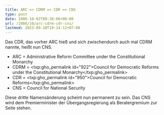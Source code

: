 ```yaml
---
title: ARC => CDRM => CDR => CNS
type: post
date: 2006-10-02T00:38:00+00:00
url: /2006/10/arc-cdrm-cdr-cns/
lastmod: 2023-09-10T19:14:12+07:00
---
```

Das <span class="caps">CDR</span>, das vorher <span class="caps">ARC</span> hieß und sich zwischendurch auch mal <span class="caps">CDRM</span> nannte, heißt nun <span class="caps">CNS</span>.

  * <span class="caps">ARC</span> = Administrative Reform Committee under the Constitutional Monarchy
  * <span class="caps">CDRM</span> = <txp:gho_permalink id="922">Council for Democratic Reforms under the Constitutional Monarchy</txp:gho_permalink>
  * <span class="caps">CDR</span> = <txp:gho_permalink id="950">Council for Democratic Reforms</txp:gho_permalink>
  * <span class="caps">CNS</span> = Council for National Security

Diese dritte Namensänderung scheint nun permanent zu sein. Das <span class="caps">CNS</span> wird dem Premierminister der Übergangsregierung als Beratergremium zur Seite stehen.
